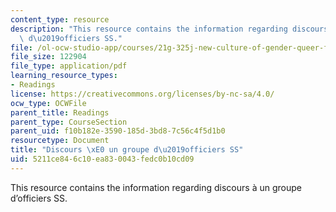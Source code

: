 ```yaml
---
content_type: resource
description: "This resource contains the information regarding discours \xE0 un groupe\
  \ d\u2019officiers SS."
file: /ol-ocw-studio-app/courses/21g-325j-new-culture-of-gender-queer-france-fall-2011/5211ce846c10ea830043fedc0b10cd09_MIT21G_325JF11_Himmler.pdf
file_size: 122904
file_type: application/pdf
learning_resource_types:
- Readings
license: https://creativecommons.org/licenses/by-nc-sa/4.0/
ocw_type: OCWFile
parent_title: Readings
parent_type: CourseSection
parent_uid: f10b182e-3590-185d-3bd8-7c56c4f5d1b0
resourcetype: Document
title: "Discours \xE0 un groupe d\u2019officiers SS"
uid: 5211ce84-6c10-ea83-0043-fedc0b10cd09
---
```

This resource contains the information regarding discours à un groupe d’officiers SS.